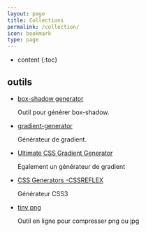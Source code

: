 ```yaml
---
layout: page
title: Collections
permalink: /collection/
icon: bookmark
type: page
---
```


* content
{:toc}

## outils

* [box-shadow generator](http://www.cssmatic.com/box-shadow)

    Outil pour générer box-shadow.

* [gradient-generator](http://www.cssmatic.com/gradient-generator)

    Générateur de gradient.

* [Ultimate CSS Gradient Generator](http://www.colorzilla.com/gradient-editor/)

    Également un générateur de gradient

* [CSS Generators -CSSREFLEX](http://www.cssreflex.com/css-generators/)

   Générateur CSS3

- [tiny png](https://tinypng.com/)

    Outil en ligne pour compresser png ou jpg



